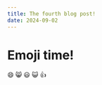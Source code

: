 ```yaml
---
title: The fourth blog post!
date: 2024-09-02
---
```


# Emoji time!

:smile:
:smile_cat:
:smiley:
:smiley_cat:
:thumbsup:
